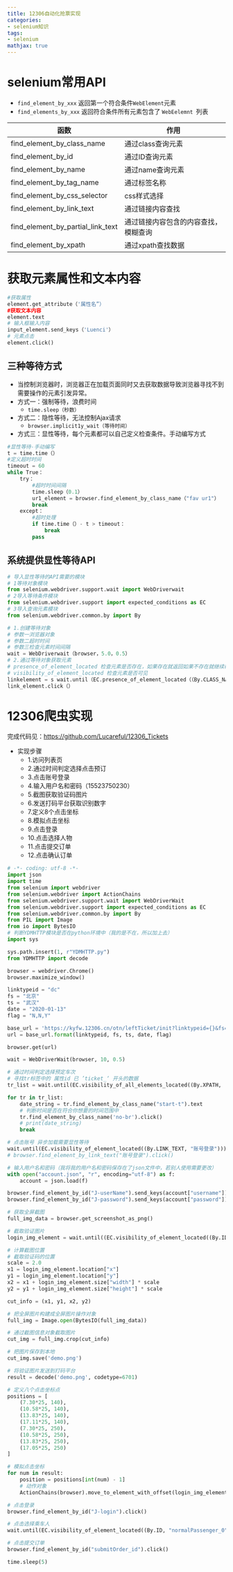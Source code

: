 ```yaml
---
title: 12306自动化抢票实现
categories: 
- selenium知识
tags: 
- selenium
mathjax: true
---
```


# selenium常用API

- `find_element_by_xxx`  返回第一个符合条件`WebElement`元素  
- `find_elements_by_xxx`  返回符合条件所有元素包含了 `WebEelemnt `列表    

| 函数                              | 作用                                 |
| --------------------------------- | ------------------------------------ |
| find_element_by_class_name        | 通过class查询元素                    |
| find_element_by_id                | 通过ID查询元素                       |
| find_element_by_name              | 通过name查询元素                     |
| find_element_by_tag_name          | 通过标签名称                         |
| find_element_by_css_selector      | css样式选择                          |
| find_element_by_link_text         | 通过链接内容查找                     |
| find_element_by_partial_link_text | 通过链接内容包含的内容查找，模糊查询 |
| find_element_by_xpath             | 通过xpath查找数据                    |

# 获取元素属性和文本内容

```python
#获取属性
element.get_attribute（'属性名”）
#获取文本内容
element.text
# 输入框输入内容
input_element.send_keys（'Luenci'）
# 元素点击
element.click()
```



## 三种等待方式
- 当控制浏览器时，浏览器正在加载页面同时又去获取数据导致浏览器寻找不到需要操作的元素引发异常。
- 方式一：强制等待，浪费时间
  - `time.sleep（秒数）`
- 方式二：隐性等待，无法控制Ajax请求
  - `browser.implicit1y_wait（等待时间）`
- 方式三：显性等待，每个元素都可以自己定义检查条件。手动编写方式

```python
#显性等待-手动编写
t = time.time（）
#定义超时时间
timeout = 60
while True：
	try：
        #超时时间间隔
        time.sleep（0.1）
        ur1_element = browser.find_element_by_class_name（"fav ur1"）
		break 
	except：
        #超时处理
        if time.time（）- t > timeout：
        	break 
		pass
```

## 系统提供显性等待API
```python
# 导入显性等待的API需要的模块
# 1等待对象模块
from selenium.webdriver.support.wait import WebDriverwait
# 2导入等待条件模块
from selenium.webdriver.support import expected_conditions as EC
# 3导入查询元素模块
from selenium.webdriver.common.by import By

# 1.创建等待对象
# 参数一浏览器对象
# 参数二超时时间
# 参数三检查元素时间间隔
wait = WebDriverwait（browser，5.0，0.5）
# 2.通过等待对象获取元素
# presence_of_element_located 检查元素是否存在，如果存在就返回如果不存在就继续检查
# visibility_of_element_located 检查元素是否可见
linkelement = s wait.until（EC.presence_of_element_located（（By.CLASS_NAME，"favurl"）
link_element.click（）
```



# 12306爬虫实现

完成代码见：https://github.com/Lucareful/12306_Tickets

- 实现步骤
  - 1.访问列表页
  - 2.通过时间判定选择点击预订
  - 3.点击账号登录
  - 4.输入用户名和密码（15523750230）
  - 5.截图获取验证码图片
  - 6.发送打码平台获取识别数字
  - 7.定义8个点击坐标
  - 8.模拟点击坐标
  - 9.点击登录
  - 10.点击选择人物
  - 11.点击提交订单
  - 12.点击确认订单

<!--more-->

```python
# -*- coding: utf-8 -*-
import json
import time
from selenium import webdriver
from selenium.webdriver import ActionChains
from selenium.webdriver.support.wait import WebDriverWait
from selenium.webdriver.support import expected_conditions as EC
from selenium.webdriver.common.by import By
from PIL import Image
from io import BytesIO
# 判断YDMHTTP模块是否在python环境中（我的是不在，所以加上去）
import sys

sys.path.insert(1, r"YDMHTTP.py")
from YDMHTTP import decode

browser = webdriver.Chrome()
browser.maximize_window()

linktypeid = "dc"
fs = "北京"
ts = "武汉"
date = "2020-01-13"
flag = "N,N,Y"

base_url = 'https://kyfw.12306.cn/otn/leftTicket/init?linktypeid={}&fs={},BJP&ts={},WHN&date={}&flag={}'
url = base_url.format(linktypeid, fs, ts, date, flag)

browser.get(url)

wait = WebDriverWait(browser, 10, 0.5)

# 通过时间判定选择预定车次
# 寻找tr标签中的 属性id 已 ’ticket_‘ 开头的数据
tr_list = wait.until(EC.visibility_of_all_elements_located((By.XPATH, '//tr[starts-with(@id, "ticket_")]')))

for tr in tr_list:
    date_string = tr.find_element_by_class_name("start-t").text
    # 判断时间是否在符合你想要的时间范围中
    tr.find_element_by_class_name('no-br').click()
    # print(date_string)
    break

# 点击账号 异步加载需要显性等待
wait.until(EC.visibility_of_element_located((By.LINK_TEXT, "账号登录"))).click()
# browser.find_element_by_link_text("账号登录").click()

# 输入用户名和密码（我将我的用户名和密码保存在了json文件中，若别人使用需要更改）
with open("account.json", "r", encoding="utf-8") as f:
    account = json.load(f)

browser.find_element_by_id("J-userName").send_keys(account["username"])
browser.find_element_by_id("J-password").send_keys(account["password"])

# 获取全屏截图
full_img_data = browser.get_screenshot_as_png()

# 截取验证图片
login_img_element = wait.until((EC.visibility_of_element_located((By.ID, "J-loginImg"))))

# 计算截图位置
# 截取验证码的位置
scale = 2.0
x1 = login_img_element.location["x"]
y1 = login_img_element.location["y"]
x2 = x1 + login_img_element.size["width"] * scale
y2 = y1 + login_img_element.size["height"] * scale

cut_info = (x1, y1, x2, y2)

# 把全屏图片构建成全屏图片操作对象
full_img = Image.open(BytesIO(full_img_data))

# 通过截图信息对象截取图片
cut_img = full_img.crop(cut_info)

# 把图片保存到本地
cut_img.save('demo.png')

# 将验证图片发送到打码平台
result = decode('demo.png', codetype=6701)

# 定义八个点击坐标点
positions = [
    (7.30*25, 140),
    (10.58*25, 140),
    (13.83*25, 140),
    (17.11*25, 140),
    (7.30*25, 250),
    (10.58*25, 250),
    (13.83*25, 250),
    (17.05*25, 250)
]

# 模拟点击坐标
for num in result:
    position = positions[int(num) - 1]
    # 动作对象
    ActionChains(browser).move_to_element_with_offset(login_img_element, position[0]/2, position[1]/2).click().perform()

# 点击登录
browser.find_element_by_id("J-login").click()

# 点击选择乘车人
wait.until(EC.visibility_of_element_located((By.ID, "normalPassenger_0")))

# 点击提交订单
browser.find_element_by_id("submitOrder_id").click()

time.sleep(5)

```

